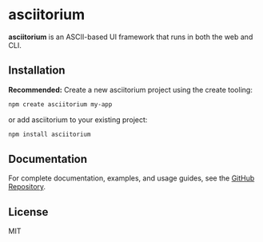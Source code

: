 # asciitorium

**asciitorium** is an ASCII-based UI framework that runs in both the web and CLI.

## Installation

**Recommended:** Create a new asciitorium project using the create tooling:

```bash
npm create asciitorium my-app
```

or add asciitorium to your existing project:

```bash
npm install asciitorium
```

## Documentation

For complete documentation, examples, and usage guides, see the [GitHub Repository](https://github.com/iroknee/asciitorium).

## License

MIT
